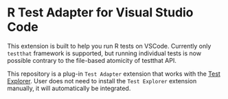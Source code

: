 # R Test Adapter for Visual Studio Code

This extension is built to help you run R tests on VSCode. Currently only `testthat` framework is supported, but running individual tests is now possible contrary to the file-based atomicity of testthat API.

This repository is a plug-in `Test Adapter` extension that works with the
[Test Explorer](https://marketplace.visualstudio.com/items?itemName=hbenl.vscode-test-explorer). User does not need to install the `Test Explorer` extension manually, it will automatically be integrated.
